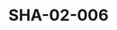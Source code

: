 ---
pid: SHA-02-006
title: SHA-02-006
language: en
collection: Sharhabil Ahmed
original_label: 
rights: Sharhabil Ahmed
location_of_original: Sharhabil Ahmed
photographer_or_studio: 
scanned_from: photograph 12.2 by 16.4
_date: '1962'
location: Eritrea, Asmara
description: Men welcoming the band
additional_notes: 
permission_display: 'yes'
on_server: 'no'
on_website: 'no'
permalink: "/archive/en/sha-02-006.html"
layout: photo-page
---
